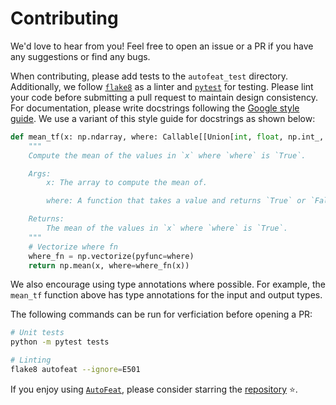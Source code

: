 # Contributing

We'd love to hear from you! Feel free to open an issue or a PR if you have any suggestions or find any bugs.

When contributing, please add tests to the `autofeat_test` directory. Additionally, we follow [`flake8`](https://flake8.pycqa.org/en/latest/) as a linter and [`pytest`](https://docs.pytest.org/en/7.3.x/) for testing. Please lint your code before submitting a pull request to maintain design consistency. For documentation, please write docstrings following the [Google style guide](https://google.github.io/styleguide/pyguide.html#38-comments-and-docstrings). We use a variant of this style guide for docstrings as shown below:

```python
def mean_tf(x: np.ndarray, where: Callable[[Union[int, float, np.int_, np.float_]], Union[bool, np.bool_]] = lambda x: not np.isnan(x)) -> Union[float, np.float_]:
    """
    Compute the mean of the values in `x` where `where` is `True`.

    Args:
        x: The array to compute the mean of.

        where: A function that takes a value and returns `True` or `False`. Default is `lambda x: not np.isnan(x)` i.e. a measurement is valid if it is not a `NaN` value.

    Returns:
        The mean of the values in `x` where `where` is `True`.
    """
    # Vectorize where fn
    where_fn = np.vectorize(pyfunc=where)
    return np.mean(x, where=where_fn(x))
```

We also encourage using type annotations where possible. For example, the `mean_tf` function above has type annotations for the input and output types.

The following commands can be run for verficiation before opening a PR:

```bash
# Unit tests
python -m pytest tests

# Linting
flake8 autofeat --ignore=E501
```

If you enjoy using [`AutoFeat`](../index.md), please consider starring the [repository](https://github.com/autonlab/AutoFeat) ⭐️.